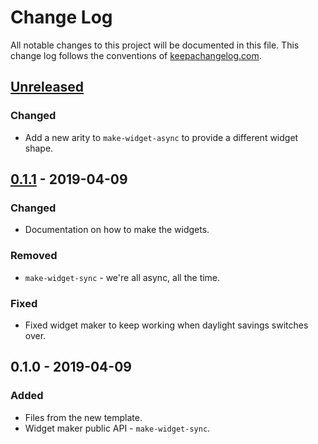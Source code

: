 # Change Log
All notable changes to this project will be documented in this file. This change log follows the conventions of [keepachangelog.com](http://keepachangelog.com/).

## [Unreleased]
### Changed
- Add a new arity to `make-widget-async` to provide a different widget shape.

## [0.1.1] - 2019-04-09
### Changed
- Documentation on how to make the widgets.

### Removed
- `make-widget-sync` - we're all async, all the time.

### Fixed
- Fixed widget maker to keep working when daylight savings switches over.

## 0.1.0 - 2019-04-09
### Added
- Files from the new template.
- Widget maker public API - `make-widget-sync`.

[Unreleased]: https://github.com/your-name/homework/compare/0.1.1...HEAD
[0.1.1]: https://github.com/your-name/homework/compare/0.1.0...0.1.1

